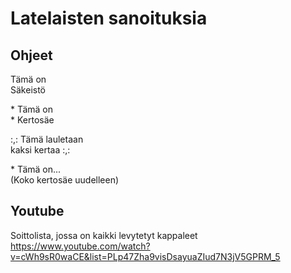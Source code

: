 # Latelaisten sanoituksia
## Ohjeet

Tämä on  
Säkeistö

\* Tämä on  
\* Kertosäe

:,: Tämä lauletaan  
kaksi kertaa :,:

\* Tämä on...  
(Koko kertosäe uudelleen)

## Youtube

Soittolista, jossa on kaikki levytetyt kappaleet  
https://www.youtube.com/watch?v=cWh9sR0waCE&list=PLp47Zha9visDsayuaZIud7N3jV5GPRM_5
